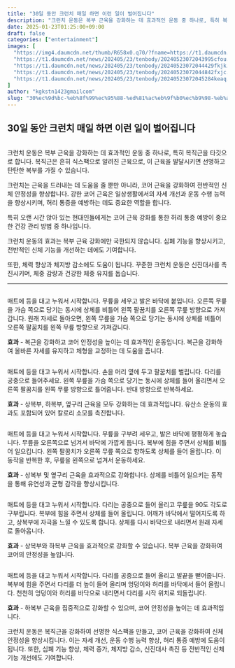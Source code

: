 ```yaml
---
title: "30일 동안 크런치 매일 하면 이런 일이 벌어집니다"
description: "크런치 운동은 복부 근육을 강화하는 데 효과적인 운동 중 하나로, 특히 복직근을 타깃으로 합니다. 복직근은 흔히 식스팩으로 알려진 근육으로, 이 근육을 발달시키면 선명하고 탄탄한 복부를 가질 수 있습니다."
date: 2025-01-23T01:25:00+09:00
draft: false
categories: ["entertainment"]
images: [
  "https://img4.daumcdn.net/thumb/R658x0.q70/?fname=https://t1.daumcdn.net/news/202405/23/tenbody/20240523072043672gjvq.jpg"
  "https://t1.daumcdn.net/news/202405/23/tenbody/20240523072043995cfou.gif"
  "https://t1.daumcdn.net/news/202405/23/tenbody/20240523072044429fkjk.gif"
  "https://t1.daumcdn.net/news/202405/23/tenbody/20240523072044842fxjc.gif"
  "https://t1.daumcdn.net/news/202405/23/tenbody/20240523072045284keaq.gif"
]
author: "kgkstn1423gmailcom"
slug: "30%ec%9d%bc-%eb%8f%99%ec%95%88-%ed%81%ac%eb%9f%b0%ec%b9%98-%eb%a7%a4%ec%9d%bc-%ed%95%98%eb%a9%b4-%ec%9d%b4%eb%9f%b0-%ec%9d%bc%ec%9d%b4-%eb%b2%8c%ec%96%b4%ec%a7%91%eb%8b%88%eb%8b%a4"
---
```


<h2 >30일 동안 크런치 매일 하면 이런 일이 벌어집니다</h2> <figure ><img src="https://img4.daumcdn.net/thumb/R658x0.q70/?fname=https://t1.daumcdn.net/news/202405/23/tenbody/20240523072043672gjvq.jpg" alt=""/></figure> <p>크런치 운동은 복부 근육을 강화하는 데 효과적인 운동 중 하나로, 특히 복직근을 타깃으로 합니다. 복직근은 흔히 식스팩으로 알려진 근육으로, 이 근육을 발달시키면 선명하고 탄탄한 복부를 가질 수 있습니다.</p> <p>크런치는 근육을 드러내는 데 도움을 줄 뿐만 아니라, 코어 근육을 강화하여 전반적인 신체 안정성을 향상합니다. 강한 코어 근육은 일상생활에서의 자세 개선과 운동 수행 능력을 향상시키며, 허리 통증을 예방하는 데도 중요한 역할을 합니다.</p> <p>특히 오랜 시간 앉아 있는 현대인들에게는 코어 근육 강화를 통한 허리 통증 예방이 중요한 건강 관리 방법 중 하나입니다.</p> <p>크런치 운동의 효과는 복부 근육 강화에만 국한되지 않습니다. 심폐 기능을 향상시키고, 전반적인 신체 기능을 개선하는 데에도 기여합니다.</p> <p>또한, 체력 향상과 체지방 감소에도 도움이 됩니다. 꾸준한 크런치 운동은 신진대사를 촉진시키며, 체중 감량과 건강한 체중 유지를 돕습니다.</p> <hr /> <figure ><img src="https://t1.daumcdn.net/news/202405/23/tenbody/20240523072043995cfou.gif" alt=""/></figure> <p>매트에 등을 대고 누워서 시작합니다. 무릎을 세우고 발은 바닥에 붙입니다. 오른쪽 무릎을 가슴 쪽으로 당기는 동시에 상체를 비틀어 왼쪽 팔꿈치를 오른쪽 무릎 방향으로 가져갑니다. 원래 자세로 돌아오면, 왼쪽 무릎을 가슴 쪽으로 당기는 동시에 상체를 비틀어 오른쪽 팔꿈치를 왼쪽 무릎 방향으로 가져갑니다.</p> <p><strong>효과</strong> - 복근을 강화하고 코어 안정성을 높이는 데 효과적인 운동입니다. 복근을 강화하여 올바른 자세를 유지하고 체형을 교정하는 데 도움을 줍니다.</p> <figure ><img src="https://t1.daumcdn.net/news/202405/23/tenbody/20240523072044429fkjk.gif" alt=""/></figure> <p>매트에 등을 대고 누워서 시작합니다. 손을 머리 옆에 두고 팔꿈치를 벌립니다. 다리를 공중으로 들어주세요. 왼쪽 무릎을 가슴 쪽으로 당기는 동시에 상체를 들어 올리면서 오른쪽 팔꿈치를 왼쪽 무릎 방향으로 틀어줍니다. 반대 방향으로 반복하세요.</p> <p><strong>효과</strong> - 상복부, 하복부, 옆구리 근육을 모두 강화하는 데 효과적입니다. 유산소 운동의 효과도 포함되어 있어 칼로리 소모를 촉진합니다.</p> <figure ><img src="https://t1.daumcdn.net/news/202405/23/tenbody/20240523072044842fxjc.gif" alt=""/></figure> <p>매트에 등을 대고 누워서 시작합니다. 무릎을 구부려 세우고, 발은 바닥에 평평하게 놓습니다. 무릎을 오른쪽으로 넘겨서 바닥에 가깝게 둡니다. 복부에 힘을 주면서 상체를 비틀어 일으킵니다. 왼쪽 팔꿈치가 오른쪽 무릎 쪽으로 향하도록 상체를 들어 올립니다. 이 동작을 반복한 후, 무릎을 왼쪽으로 넘겨서 운동하세요.</p> <p><strong>효과</strong> - 상복부 및 옆구리 근육을 효과적으로 강화합니다. 상체를 비틀어 일으키는 동작을 통해 유연성과 균형 감각을 향상시킵니다.</p> <figure ><img src="https://t1.daumcdn.net/news/202405/23/tenbody/20240523072045284keaq.gif" alt=""/></figure> <p>매트에 등을 대고 누워서 시작합니다. 다리는 공중으로 들어 올리고 무릎을 90도 각도로 구부립니다. 복부에 힘을 주면서 상체를 들어 올립니다. 어깨가 바닥에서 떨어지도록 하고, 상복부에 자극을 느낄 수 있도록 합니다. 상체를 다시 바닥으로 내리면서 원래 자세로 돌아옵니다.</p> <p><strong>효과</strong> - 상복부와 하복부 근육을 효과적으로 강화할 수 있습니다. 복부 근육을 강화하여 코어의 안정성을 높입니다.</p> <figure ><img src="https://t1.daumcdn.net/news/202405/23/tenbody/20240523072045608voqe.gif" alt=""/></figure> <p>매트에 등을 대고 누워서 시작합니다. 다리를 공중으로 들어 올리고 발끝을 뻗어줍니다. 복부에 힘을 주면서 다리를 더 높이 들어 올리며 엉덩이와 허리를 바닥에서 들어 올립니다. 천천히 엉덩이와 허리를 바닥으로 내리면서 다리를 시작 위치로 되돌립니다.</p> <p><strong>효과</strong> - 하복부 근육을 집중적으로 강화할 수 있으며, 코어 안정성을 높이는 데 효과적입니다.</p> <p>크런치 운동은 복직근을 강화하여 선명한 식스팩을 만들고, 코어 근육을 강화하여 신체 안정성을 향상시킵니다. 이는 자세 개선, 운동 수행 능력 향상, 허리 통증 예방에 도움이 됩니다. 또한, 심폐 기능 향상, 체력 증가, 체지방 감소, 신진대사 촉진 등 전반적인 신체 기능 개선에도 기여합니다.</p>